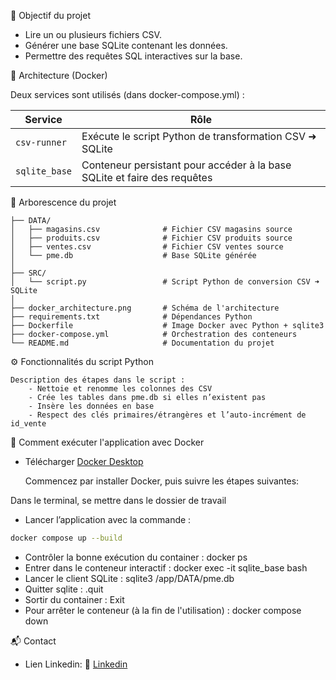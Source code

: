 
🎯 Objectif du projet

- Lire un ou plusieurs fichiers CSV.
- Générer une base SQLite contenant les données.
- Permettre des requêtes SQL interactives sur la base.


🧱 Architecture (Docker)

Deux services sont utilisés (dans docker-compose.yml) :

| Service       | Rôle                                                                     |
|---------------|--------------------------------------------------------------------------|
| `csv-runner`  | Exécute le script Python de transformation CSV ➜ SQLite                 |
| `sqlite_base` | Conteneur persistant pour accéder à la base SQLite et faire des requêtes |



📁 Arborescence du projet

    ├── DATA/
    │   ├── magasins.csv              # Fichier CSV magasins source
    │   ├── produits.csv              # Fichier CSV produits source
    │   ├── ventes.csv                # Fichier CSV ventes source
    │   └── pme.db                    # Base SQLite générée
    │
    ├── SRC/
    │   └── script.py                 # Script Python de conversion CSV ➜ SQLite
    │
    ├── docker_architecture.png       # Schéma de l'architecture
    ├── requirements.txt              # Dépendances Python
    ├── Dockerfile                    # Image Docker avec Python + sqlite3
    ├── docker-compose.yml            # Orchestration des conteneurs
    └── README.md                     # Documentation du projet

⚙️ Fonctionnalités du script Python

    Description des étapes dans le script :
        - Nettoie et renomme les colonnes des CSV
        - Crée les tables dans pme.db si elles n’existent pas
        - Insère les données en base
        - Respect des clés primaires/étrangères et l’auto-incrément de id_vente


🚀 Comment exécuter l'application avec Docker
- Télécharger [Docker Desktop](https://www.docker.com/products/docker-desktop)
    
    Commencez par installer Docker, puis suivre les étapes suivantes:
        
Dans le terminal, se mettre dans le dossier de travail
- Lancer l’application avec la commande :
```bash
docker compose up --build
```
- Contrôler la bonne exécution du container : docker ps
- Entrer dans le conteneur interactif : docker exec -it sqlite_base bash
- Lancer le client SQLite : sqlite3 /app/DATA/pme.db
- Quitter sqlite : .quit
- Sortir du container : Exit
- Pour arrêter le conteneur (à la fin de l'utilisation) : docker compose down

            






📬 Contact
- Lien Linkedin: 📧 [Linkedin](https://www.linkedin.com/in/damien-schaeffer-45a59821b/)
    